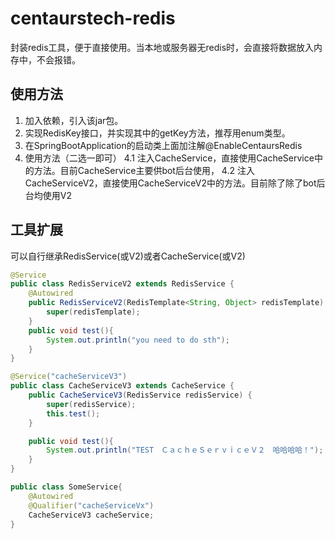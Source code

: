 # centaurstech-redis
封装redis工具，便于直接使用。当本地或服务器无redis时，会直接将数据放入内存中，不会报错。

## 使用方法
1. 加入依赖，引入该jar包。
2. 实现RedisKey接口，并实现其中的getKey方法，推荐用enum类型。
3. 在SpringBootApplication的启动类上面加注解@EnableCentaursRedis
4. 使用方法（二选一即可） 
4.1 注入CacheService，直接使用CacheService中的方法。目前CacheService主要供bot后台使用，
4.2 注入CacheServiceV2，直接使用CacheServiceV2中的方法。目前除了除了bot后台均使用V2

## 工具扩展
可以自行继承RedisService(或V2)或者CacheService(或V2)
~~~java
@Service
public class RedisServiceV2 extends RedisService {
    @Autowired
    public RedisServiceV2(RedisTemplate<String, Object> redisTemplate) {
        super(redisTemplate);
    }
    public void test(){
        System.out.println("you need to do sth");
    }
}

@Service("cacheServiceV3")
public class CacheServiceV3 extends CacheService {
    public CacheServiceV3(RedisService redisService) {
        super(redisService);
        this.test();
    }

    public void test(){
        System.out.println("TEST　ＣａｃｈｅＳｅｒｖｉｃｅＶ２　哈哈哈哈！");
    }
}

public class SomeService{
    @Autowired
    @Qualifier("cacheServiceVx")
    CacheServiceV3 cacheService;
}

~~~
